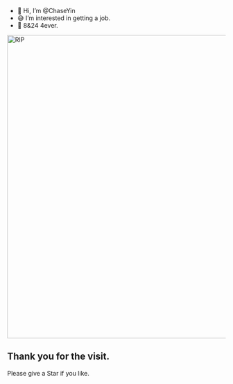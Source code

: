 - 👋 Hi, I’m @ChaseYin
- 😅 I’m interested in getting a job. 
- 💜 8&24 4ever.



<div style="align: center">
  <img width='600px' height='700px' margin='0 auto' alt="RIP" src="https://s1.ax1x.com/2022/03/09/b2HHrn.jpg" />

</div>



## Thank you for the visit.

<!-- ![](http://profile-counter.glitch.me/ChaseYin/count.svg) -->

Please give a Star if you like.

<!---
ChaseYin/ChaseYin is a ✨ special ✨ repository because its `README.md` (this file) appears on your GitHub profile.
You can click the Preview link to take a look at your changes.
--->
